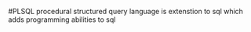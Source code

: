 #PLSQL
procedural structured query language is extenstion to sql which adds programming abilities to sql

